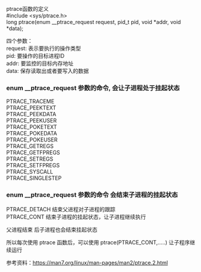 ptrace函数的定义   
#include <sys/ptrace.h>   
long ptrace(enum __ptrace_request request, pid_t pid, void *addr, void *data);    

四个参数：   
request: 表示要执行的操作类型   
pid: 要操作的目标进程ID   
addr: 要监控的目标内存地址    
data: 保存读取出或者要写入的数据   

### enum __ptrace_request  参数的命令, 会让子进程处于挂起状态   
PTRACE_TRACEME    
PTRACE_PEEKTEXT   
PTRACE_PEEKDATA   
PTRACE_PEEKUSER   
PTRACE_POKETEXT   
PTRACE_POKEDATA   
PTRACE_POKEUSER   
PTRACE_GETREGS    
PTRACE_GETFPREGS    
PTRACE_SETREGS    
PTRACE_SETFPREGS    
PTRACE_SYSCALL    
PTRACE_SINGLESTEP   

### enum __ptrace_request 参数的命令 会结束子进程的挂起状态   
PTRACE_DETACH   结束父进程对子进程的跟踪    
PTRACE_CONT		结束子进程的挂起状态，让子进程继续执行   

父进程结束 后子进程也会结束挂起状态    

所以每次使用 ptrace 函数后，可以使用 ptrace(PTRACE_CONT,.....) 让子程序继续运行   

参考资料：https://man7.org/linux/man-pages/man2/ptrace.2.html
